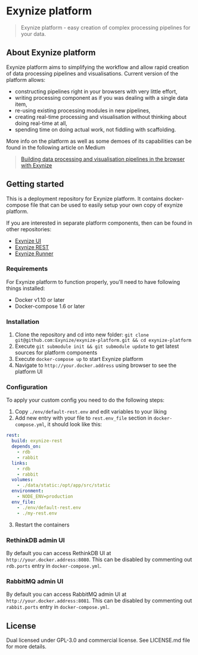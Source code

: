 # Exynize platform

> Exynize platform - easy creation of complex processing pipelines for your data.

## About Exynize platform

Exynize platform aims to simplifying the workflow and allow rapid creation of data processing pipelines and visualisations.
Current version of the platform allows:
- constructing pipelines right in your browsers with very little effort,
- writing processing component as if you was dealing with a single data item,
- re-using existing processing modules in new pipelines,
- creating real-time processing and visualisation without thinking about doing real-time at all,
- spending time on doing actual work, not fiddling with scaffolding.

More info on the platform as well as some demoes of its capabilities can be found in the following article on Medium
> [Building data processing and visualisation pipelines in the browser with Exynize](https://medium.com/the-data-experience/building-data-processing-and-visualisation-pipelines-in-the-browser-with-exynize-372ab15e848c#.cq73g7k7q)

## Getting started

This is a deployment repository for Exynize platform.
It contains docker-compose file that can be used to easily setup your own copy of exynize platform.

If you are interested in separate platform components, then can be found in other repositories:

- [Exynize UI](https://github.com/Exynize/exynize-ui)
- [Exynize REST](https://github.com/Exynize/exynize-rest)
- [Exynize Runner](https://github.com/Exynize/exynize-runner)

### Requirements

For Exynize platform to function properly, you'll need to have following things installed:

- Docker v1.10 or later
- Docker-compose 1.6 or later

### Installation

1. Clone the repository and cd into new folder: `git clone git@github.com:Exynize/exynize-platform.git && cd exynize-platform`
2. Execute `git submodule init && git submodule update` to get latest sources for platform components
3. Execute `docker-compose up` to start Exynize platform
4. Navigate to `http://your.docker.address` using browser to see the platform UI

### Configuration

To apply your custom config you need to do the following steps:

1. Copy `./env/default-rest.env` and edit variables to your liking
2. Add new entry with your file to `rest.env_file` section in `docker-compose.yml`, it should look like this:
```yml
rest:
  build: exynize-rest
  depends_on:
    - rdb
    - rabbit
  links:
    - rdb
    - rabbit
  volumes:
    - ./data/static:/opt/app/src/static
  environment:
    - NODE_ENV=production
  env_file:
    - ./env/default-rest.env
    - ./my-rest.env
```
3. Restart the containers

### RethinkDB admin UI

By default you can access RethinkDB UI at `http://your.docker.address:8080`.
This can be disabled by commenting out `rdb.ports` entry in `docker-compose.yml`.

### RabbitMQ admin UI

By default you can access RabbitMQ admin UI at `http://your.docker.address:8081`.
This can be disabled by commenting out `rabbit.ports` entry in `docker-compose.yml`.

## License

Dual licensed under GPL-3.0 and commercial license.
See LICENSE.md file for more details.
